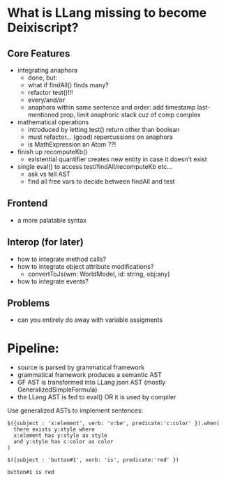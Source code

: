 # What is LLang missing to become Deixiscript?

## Core Features

- integrating anaphora
  - done, but:
  - what if findAll() finds many?
  - refactor test()!!!
  - every/and/or
  - anaphora within same sentence and order: add timestamp last-mentioned prop, limit anaphoric stack cuz of comp complex
- mathematical operations
  - introduced by letting test() return other than boolean
  - must refactor... (good) repercussions on anaphora
  - is MathExpression an Atom ??!
- finish up recomputeKb()
  - existential quantifier creates new entity in case it doesn't exist
- single eval() to access test/findAll/recomputeKb etc...
  - ask vs tell AST
  - find all free vars to decide between findAll and test

## Frontend

- a more palatable syntax

## Interop (for later)

- how to integrate method calls?
- how to integrate object attribute modifications?
  - convertToJs(wm: WorldModel, id: string, obj:any)
- how to integrate events?

## Problems

- can you entirely do away with variable assigments

# Pipeline:

- source is parsed by grammatical framework
- grammatical framework produces a semantic AST
- GF AST is transformed into LLang json AST (mostly GeneralizedSimpleFormula)
- the LLang AST is fed to eval() OR it is used by compiler

Use generalized ASTs to implement sentences:

```
$({subject : 'x:element', verb: 'v:be', predicate:'c:color' }).when(
  there exists y:style where
  x:element has y:style as style
  and y:style has c:color as color
)

$({subject : 'button#1', verb: 'is', predicate:'red' })

button#1 is red
```

